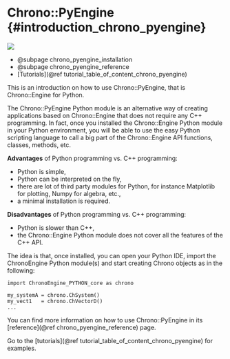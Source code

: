 Chrono::PyEngine {#introduction_chrono_pyengine}
==========================

![](http://projectchrono.org/assets/manual/carousel_chronopyengine.jpg)

* @subpage chrono_pyengine_installation
* @subpage chrono_pyengine_reference
* [Tutorials](@ref tutorial_table_of_content_chrono_pyengine)

This is an introduction on how to use Chrono::PyEngine, that is Chrono::Engine for Python.

The Chrono::PyEngine Python module is an alternative way of creating 
applications based on Chrono::Engine that does not require any C++ programming. 
In fact, once you installed the Chrono::Engine Python module in your Python environment, 
you will be able to use the easy Python scripting language to call a big part of the 
Chrono::Engine API functions, classes, methods, etc.


**Advantages** of Python programming vs. C++ programming:

* Python is simple,
* Python can be interpreted on the fly,
* there are lot of third party modules for Python, for instance Matplotlib for plotting, Numpy for algebra, etc.,
* a minimal installation is required. 

**Disadvantages** of Python programming vs. C++ programming:

* Python is slower than C++,
* the Chrono::Engine Python module does not cover all the features of the C++ API. 
	
	
The idea is that, once installed, you can open your Python IDE, import the ChronoEngine
Python module(s) and start creating Chrono objects as in the following:

~~~~~~~~~~~~~~~{.py}
import ChronoEngine_PYTHON_core as chrono

my_systemA = chrono.ChSystem()
my_vect1   = chrono.ChVectorD()
...
~~~~~~~~~~~~~~~

You can find more information on how to use Chrono::PyEngine in its [reference](@ref chrono_pyengine_reference) page.

Go to the [tutorials](@ref tutorial_table_of_content_chrono_pyengine) for examples.



